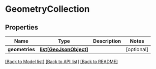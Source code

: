 # GeometryCollection

## Properties
Name | Type | Description | Notes
------------ | ------------- | ------------- | -------------
**geometries** | [**list[GeoJsonObject]**](GeoJsonObject.md) |  | [optional] 

[[Back to Model list]](../README.md#documentation-for-models) [[Back to API list]](../README.md#documentation-for-api-endpoints) [[Back to README]](../README.md)


